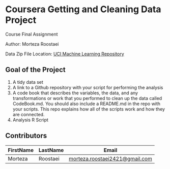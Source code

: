 # Coursera Getting and Cleaning Data Project
Course Final Assignment

Author: Morteza Roostaei <br />

Data Zip File Location: [UCI Machine Learning Repository](https://d396qusza40orc.cloudfront.net/getdata%2Fprojectfiles%2FUCI%20HAR%20Dataset.zip "Clicking will download the data")

## Goal of the Project
1. A tidy data set 
2. A link to a Github repository with your script for performing the analysis 
3. A code book that describes the variables, the data, and any transformations or work that you performed to clean up the data called CodeBook.md. You should also include a README.md in the repo with your scripts. This repo explains how all of the scripts work and how they are connected.
4. Analysis R Script

## Contributors

FirstName | LastName | Email
--- | --- | ---
Morteza |  Roostaei |  <morteza.roostaei2421@gmail.com>

